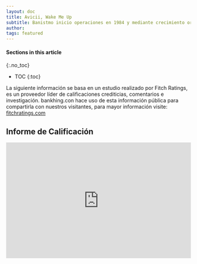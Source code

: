 ```yaml
---
layout: doc
title: Avicii, Wake Me Up
subtitle: Banistmo inicio operaciones en 1984 y mediante crecimiento orgánico y varias fusiones y adquisiciones se transformó en uno de los bancos más grandes de Panamá Durante ese tiempo.
author:
tags: featured
---
```


#### Sections in this article
{:.no_toc}
* TOC
{:toc}


La siguiente información se basa en un estudio realizado por Fitch Ratings, es un proveedor líder de calificaciones crediticias, comentarios e investigación. bankhing.con hace uso de esta información pública para compartirla con nuestros visitantes, para mayor información visite: [fitchratings.com](https://www.fitchratings.com)

## Informe de Calificación

<iframe width="100%" height="315" src="https://www.youtube.com/embed/IcrbM1l_BoI" frameborder="0" allow="autoplay; encrypted-media" allowfullscreen></iframe>

